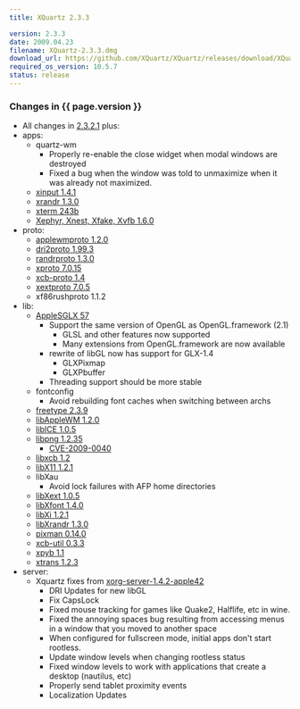 ```yaml
---
title: XQuartz 2.3.3

version: 2.3.3
date: 2009.04.23
filename: XQuartz-2.3.3.dmg
download_url: https://github.com/XQuartz/XQuartz/releases/download/XQuartz-2.3.3-Leopard/X11-2.3.3.dmg
required_os_version: 10.5.7
status: release
---
```


### Changes in {{ page.version }} ###
  * All changes in [2.3.2.1](XQuartz-2.3.2.1.html) plus:
  * apps:
    * quartz-wm
      * Properly re-enable the close widget when modal windows are destroyed
      * Fixed a bug when the window was told to unmaximize when it was already not maximized.
    * [xinput 1.4.1](https://lists.freedesktop.org/archives/xorg-announce/2009-April/000810.html)
    * [xrandr 1.3.0](https://lists.freedesktop.org/archives/xorg-announce/2009-April/000809.html)
    * [xterm 243b](https://lists.freedesktop.org/archives/xorg/2009-March/044699.html)
    * [Xephyr, Xnest, Xfake, Xvfb 1.6.0](https://lists.freedesktop.org/archives/xorg-announce/2009-February/000784.html)
  * proto:
    * [applewmproto 1.2.0](https://lists.freedesktop.org/archives/xorg-announce/2009-March/000797.html)
    * [dri2proto 1.99.3](https://lists.freedesktop.org/archives/xorg-announce/2008-December/000700.html)
    * [randrproto 1.3.0](https://lists.freedesktop.org/archives/xorg-announce/2009-March/000799.html)
    * [xproto 7.0.15](https://lists.freedesktop.org/archives/xorg-announce/2009-March/000792.html)
    * [xcb-proto 1.4](https://lists.freedesktop.org/archives/xorg-announce/2009-February/000764.html)
    * [xextproto 7.0.5](https://lists.freedesktop.org/archives/xorg-announce/2009-January/000756.html)
    * xf86rushproto 1.1.2
  * lib:
    * [AppleSGLX 57](https://xquartz.macosforge.org/trac/browser/AppleSGLX/trunk/RELEASE_NOTES?rev=334)
      * Support the same version of OpenGL as OpenGL.framework (2.1)
        * GLSL and other features now supported
        * Many extensions from OpenGL.framework are now available
      * rewrite of libGL now has support for GLX-1.4
        * GLXPixmap
        * GLXPbuffer
      * Threading support should be more stable
    * fontconfig
      * Avoid rebuilding font caches when switching between archs
    * [freetype 2.3.9](http://freetype.sourceforge.net/index2.html#release-freetype-2.3.9)
    * [libAppleWM 1.2.0](https://lists.freedesktop.org/archives/xorg-announce/2009-March/000798.html)
    * [libICE 1.0.5](https://lists.freedesktop.org/archives/xorg/2009-January/042171.html)
    * [libpng 1.2.35](ftp://ftp.simplesystems.org/pub/libpng/png/src/history/libpng-1.2.35-README.txt)
      * [ CVE-2009-0040 ](https://cve.mitre.org/cgi-bin/cvename.cgi?name=CVE-2009-0040)
    * [libxcb 1.2](https://lists.freedesktop.org/archives/xorg-announce/2009-February/000765.html)
    * [libX11 1.2.1](https://lists.freedesktop.org/archives/xorg-announce/2009-April/000814.html)
    * libXau
      * Avoid lock failures with AFP home directories
    * [libXext 1.0.5](https://lists.freedesktop.org/archives/xorg-announce/2009-January/000757.html)
    * [libXfont 1.4.0](https://lists.freedesktop.org/archives/xorg-announce/2009-February/000770.html)
    * [libXi 1.2.1](https://lists.freedesktop.org/archives/xorg-announce/2009-February/000785.html)
    * [libXrandr 1.3.0](https://lists.freedesktop.org/archives/xorg-announce/2009-March/000800.html)
    * [pixman 0.14.0](https://lists.freedesktop.org/archives/xorg-announce/2009-February/000761.html)
    * [xcb-util 0.3.3](https://lists.freedesktop.org/archives/xorg-announce/2009-January/000758.html)
    * [xpyb 1.1](https://lists.freedesktop.org/archives/xorg-announce/2009-April/000815.html)
    * [xtrans 1.2.3](https://lists.freedesktop.org/archives/xorg-announce/2009-January/000743.html)
  * server:
    * Xquartz fixes from [xorg-server-1.4.2-apple42](https://github.com/XQuartz/xorg-server/commits/9435fc5e20e25ce66ec85bde033daff51f39f69c)
      * DRI Updates for new libGL
      * Fix CapsLock
      * Fixed mouse tracking for games like Quake2, Halflife, etc in wine.
      * Fixed the annoying spaces bug resulting from accessing menus in a window that you moved to another space
      * When configured for fullscreen mode, initial apps don't start rootless.
      * Update window levels when changing rootless status
      * Fixed window levels to work with applications that create a desktop (nautilus, etc)
      * Properly send tablet proximity events
      * Localization Updates
